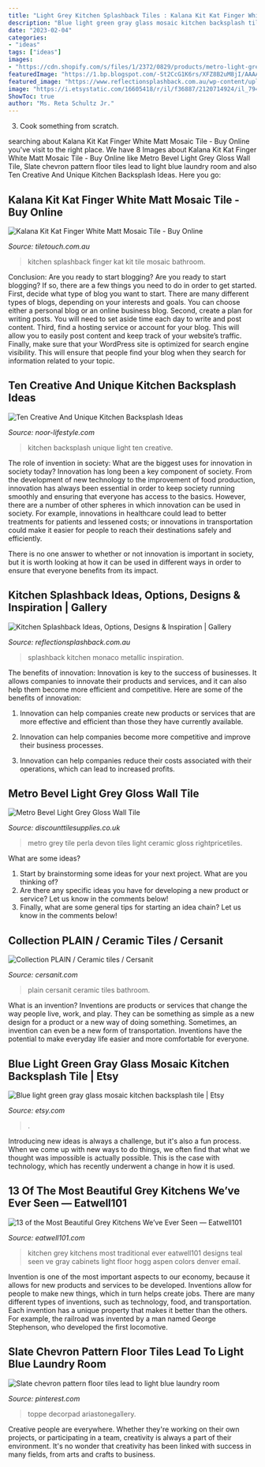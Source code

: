 ```yaml
---
title: "Light Grey Kitchen Splashback Tiles : Kalana Kit Kat Finger White Matt Mosaic Tile"
description: "Blue light green gray glass mosaic kitchen backsplash tile"
date: "2023-02-04"
categories:
- "ideas"
tags: ["ideas"]
images:
- "https://cdn.shopify.com/s/files/1/2372/0829/products/metro-light-grey-wall-tile-10x20cm_1024x1024.jpg?v=1530182361"
featuredImage: "https://1.bp.blogspot.com/-St2CcG1K6rs/XFZ8B2uM8jI/AAAAAAAAaCE/BSCUSEmB7v4UxpVzw8XoJTwOCRidaqwKQCLcBGAs/s1600/Kitchen%2BBacksplash%2BIdeas.jpeg"
featured_image: "https://www.reflectionsplashback.com.au/wp-content/uploads/2019/05/monaco.jpg"
image: "https://i.etsystatic.com/16605418/r/il/f36887/2120714924/il_794xN.2120714924_fz34.jpg"
ShowToc: true
author: "Ms. Reta Schultz Jr."
---
```



3. Cook something from scratch.

	

		
searching about Kalana Kit Kat Finger White Matt Mosaic Tile - Buy Online you've visit to the right place. We have 8 Images about Kalana Kit Kat Finger White Matt Mosaic Tile - Buy Online like Metro Bevel Light Grey Gloss Wall Tile, Slate chevron pattern floor tiles lead to light blue laundry room and also Ten Creative And Unique Kitchen Backsplash Ideas. Here you go:
		
    
## Kalana Kit Kat Finger White Matt Mosaic Tile - Buy Online

<img loading=lazy src="https://www.tiletouch.com.au/wp-content/uploads/2020/12/web_Adore-Home_Pearl_St_Kitchen_timber_white-29.jpg" onerror="this.onerror=null;this.src='https://tse4.mm.bing.net/th?id=OIP.gnoDTs0ITQtWlqbDn4o1RwHaE0&amp;pid=15.1';" alt="Kalana Kit Kat Finger White Matt Mosaic Tile - Buy Online">

_Source: tiletouch.com.au_

>kitchen splashback finger kat kit tile mosaic bathroom. 

	

Conclusion: Are you ready to start blogging?
Are you ready to start blogging? If so, there are a few things you need to do in order to get started. First, decide what type of blog you want to start. There are many different types of blogs, depending on your interests and goals. You can choose either a personal blog or an online business blog. Second, create a plan for writing posts. You will need to set aside time each day to write and post content. Third, find a hosting service or account for your blog. This will allow you to easily post content and keep track of your website’s traffic. Finally, make sure that your WordPress site is optimized for search engine visibility. This will ensure that people find your blog when they search for information related to your topic.

    
## Ten Creative And Unique Kitchen Backsplash Ideas

<img loading=lazy src="https://1.bp.blogspot.com/-St2CcG1K6rs/XFZ8B2uM8jI/AAAAAAAAaCE/BSCUSEmB7v4UxpVzw8XoJTwOCRidaqwKQCLcBGAs/s1600/Kitchen%2BBacksplash%2BIdeas.jpeg" onerror="this.onerror=null;this.src='https://tse1.mm.bing.net/th?id=OIP.ON0FfYETaROgRpd4OOlTSAHaE8&amp;pid=15.1';" alt="Ten Creative And Unique Kitchen Backsplash Ideas">

_Source: noor-lifestyle.com_

>kitchen backsplash unique light ten creative. 

	

The role of invention in society: What are the biggest uses for innovation in society today?
Innovation has long been a key component of society. From the development of new technology to the improvement of food production, innovation has always been essential in order to keep society running smoothly and ensuring that everyone has access to the basics. 
However, there are a number of other spheres in which innovation can be used in society. For example, innovations in healthcare could lead to better treatments for patients and lessened costs; or innovations in transportation could make it easier for people to reach their destinations safely and efficiently. 

There is no one answer to whether or not innovation is important in society, but it is worth looking at how it can be used in different ways in order to ensure that everyone benefits from its impact.

    
## Kitchen Splashback Ideas, Options, Designs &amp; Inspiration | Gallery

<img loading=lazy src="https://www.reflectionsplashback.com.au/wp-content/uploads/2019/05/monaco.jpg" onerror="this.onerror=null;this.src='https://tse1.mm.bing.net/th?id=OIP.FyCGIcewfEhgbjUoacv0zwHaFj&amp;pid=15.1';" alt="Kitchen Splashback Ideas, Options, Designs &amp; Inspiration | Gallery">

_Source: reflectionsplashback.com.au_

>splashback kitchen monaco metallic inspiration. 

	

The benefits of innovation:
Innovation is key to the success of businesses. It allows companies to innovate their products and services, and it can also help them become more efficient and competitive. Here are some of the benefits of innovation:
1. Innovation can help companies create new products or services that are more effective and efficient than those they have currently available.

2. Innovation can help companies become more competitive and improve their business processes.

3. Innovation can help companies reduce their costs associated with their operations, which can lead to increased profits.

    
## Metro Bevel Light Grey Gloss Wall Tile

<img loading=lazy src="https://cdn.shopify.com/s/files/1/2372/0829/products/metro-light-grey-wall-tile-10x20cm_1024x1024.jpg?v=1530182361" onerror="this.onerror=null;this.src='https://tse3.mm.bing.net/th?id=OIP.pIU91-owrP0gYcER1oBEgAHaHa&amp;pid=15.1';" alt="Metro Bevel Light Grey Gloss Wall Tile">

_Source: discounttilesupplies.co.uk_

>metro grey tile perla devon tiles light ceramic gloss rightpricetiles. 

	

What are some ideas?
1. Start by brainstorming some ideas for your next project. What are you thinking of?
2. Are there any specific ideas you have for developing a new product or service? Let us know in the comments below!
3. Finally, what are some general tips for starting an idea chain? Let us know in the comments below!

    
## Collection PLAIN / Ceramic Tiles / Cersanit

<img loading=lazy src="https://www.cersanit.com/gfx/opoczno/_thumbs/en/produktyaranzacje/196/1/plain_bathroom_mp_small,sX2P6mqgpVrZqcjaWqSZ.jpg" onerror="this.onerror=null;this.src='https://tse1.mm.bing.net/th?id=OIP.fUyYWSsq8--NWFwRksd_DQHaEq&amp;pid=15.1';" alt="Collection PLAIN / Ceramic tiles / Cersanit">

_Source: cersanit.com_

>plain cersanit ceramic tiles bathroom. 

	

What is an invention?
Inventions are products or services that change the way people live, work, and play. They can be something as simple as a new design for a product or a new way of doing something. Sometimes, an invention can even be a new form of transportation. Inventions have the potential to make everyday life easier and more comfortable for everyone.

    
## Blue Light Green Gray Glass Mosaic Kitchen Backsplash Tile | Etsy

<img loading=lazy src="https://i.etsystatic.com/16605418/r/il/f36887/2120714924/il_794xN.2120714924_fz34.jpg" onerror="this.onerror=null;this.src='https://tse4.mm.bing.net/th?id=OIP.wc3_LoBwZNC1_qHv4k3cqgHaFj&amp;pid=15.1';" alt="Blue light green gray glass mosaic kitchen backsplash tile | Etsy">

_Source: etsy.com_

>. 

	

Introducing new ideas is always a challenge, but it's also a fun process. When we come up with new ways to do things, we often find that what we thought was impossible is actually possible. This is the case with technology, which has recently underwent a change in how it is used. 

    
## 13 Of The Most Beautiful Grey Kitchens We’ve Ever Seen — Eatwell101

<img loading=lazy src="http://www.eatwell101.com/wp-content/uploads/2015/02/Traditional-grey-kitchen-Denver.jpg" onerror="this.onerror=null;this.src='https://tse3.mm.bing.net/th?id=OIP.fvGUa-Waf1lJaSPCV4XF8QHaIf&amp;pid=15.1';" alt="13 of the Most Beautiful Grey Kitchens We’ve Ever Seen — Eatwell101">

_Source: eatwell101.com_

>kitchen grey kitchens most traditional ever eatwell101 designs teal seen ve gray cabinets light floor hogg aspen colors denver email. 

	

Invention is one of the most important aspects to our economy, because it allows for new products and services to be developed. Inventions allow for people to make new things, which in turn helps create jobs. There are many different types of inventions, such as technology, food, and transportation. Each invention has a unique property that makes it better than the others. For example, the railroad was invented by a man named George Stephenson, who developed the first locomotive.

    
## Slate Chevron Pattern Floor Tiles Lead To Light Blue Laundry Room

<img loading=lazy src="https://i.pinimg.com/736x/de/41/a5/de41a5064580e615757df9cbba5dc2f8.jpg" onerror="this.onerror=null;this.src='https://tse2.mm.bing.net/th?id=OIP.p8VnU6CyHmaiALLA64Q2FQHaLH&amp;pid=15.1';" alt="Slate chevron pattern floor tiles lead to light blue laundry room">

_Source: pinterest.com_

>toppe decorpad ariastonegallery. 

	

Creative people are everywhere. Whether they're working on their own projects, or participating in a team, creativity is always a part of their environment. It's no wonder that creativity has been linked with success in many fields, from arts and crafts to business.

